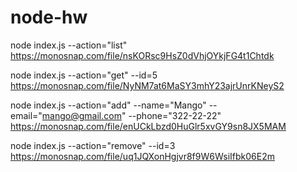 # node-hw

node index.js --action="list"
https://monosnap.com/file/nsKORsc9HsZ0dVhjOYkjFG4t1Chtdk

node index.js --action="get" --id=5
https://monosnap.com/file/NyNM7at6MaSY3mhY23ajrUnrKNeyS2

node index.js --action="add" --name="Mango" --email="mango@gmail.com" --phone="322-22-22"
https://monosnap.com/file/enUCkLbzd0HuGlr5xvGY9sn8JX5MAM

node index.js --action="remove" --id=3
https://monosnap.com/file/uq1JQXonHgjvr8f9W6WsiIfbk06E2m
